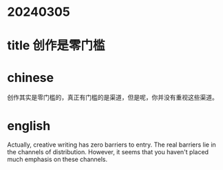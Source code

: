 
# 20240305

# title 创作是零门槛

# chinese 
创作其实是零门槛的，真正有门槛的是渠道，但是呢，你并没有重视这些渠道。

# english
Actually, creative writing has zero barriers to entry. The real barriers lie in the channels of distribution. However, it seems that you haven't placed much emphasis on these channels.
